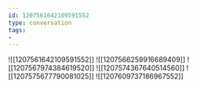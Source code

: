 ```yaml
---
id: 1207561642109591552
type: conversation
tags:
- 
---
```

![[1207561642109591552]]
![[1207566259916689409]]
![[1207567974384619520]]
![[1207574367640514560]]
![[1207575677790081025]]
![[1207609737186967552]]

